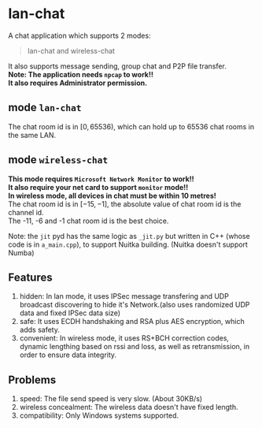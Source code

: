 # lan-chat
A chat application which supports 2 modes:  
> lan-chat and wireless-chat

It also supports message sending, group chat and P2P file transfer.  
**Note: The application needs `npcap` to work!!**  
**It also requires Administrator permission.**
## mode `lan-chat`
The chat room id is in $[0,65536)$, which can hold up to 65536 chat rooms in the same LAN.
## mode `wireless-chat`
**This mode requires `Microsoft Network Monitor` to work!!**  
**It also require your net card to support `monitor` mode!!**  
**In wireless mode, all devices in chat must be within 10 metres!**  
The chat room id is in $[-15,-1]$, the absolute value of chat room id is the channel id.  
The -11, -6 and -1 chat room id is the best choice.

Note: the `jit` pyd has the same logic as `_jit.py` but written in C++ (whose code is in `a_main.cpp`), to support Nuitka building. (Nuitka doesn't support Numba)

## Features
 1. hidden: In lan mode, it uses IPSec message transfering and UDP broadcast discovering to hide it's Network.(also uses randomized UDP data and fixed IPSec data size)
 2. safe: It uses ECDH handshaking and RSA plus AES encryption, which adds safety.
 3. convenient: In wireless mode, it uses RS+BCH correction codes, dynamic lengthing based on rssi and loss, as well as retransmission, in order to ensure data integrity.

## Problems
1. speed: The file send speed is very slow. (About 30KB/s)
2. wireless concealment: The wireless data doesn't have fixed length.
3. compatibility: Only Windows systems supported.
